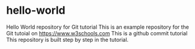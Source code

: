 # hello-world
Hello World repository for Git tutorial
This is an example repository for the Git tutoial on https://www.w3schools.com
This is a github commit tutorial
This repository is built step by step in the tutorial.
